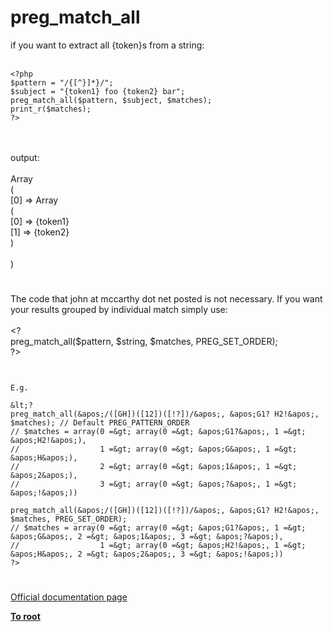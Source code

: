 # preg_match_all



if you want to extract all {token}s from a string:<br><br>

```
<?php
$pattern = "/{[^}]*}/";
$subject = "{token1} foo {token2} bar";
preg_match_all($pattern, $subject, $matches);
print_r($matches);
?>
```
<br><br>output:<br><br>Array<br>(<br>    [0] =&gt; Array<br>        (<br>            [0] =&gt; {token1}<br>            [1] =&gt; {token2}<br>        )<br><br>)  

#

The code that john at mccarthy dot net posted is not necessary. If you want your results grouped by individual match simply use:<br><br>&lt;?<br>preg_match_all($pattern, $string, $matches, PREG_SET_ORDER);<br>?>
```


E.g.

&lt;?
preg_match_all(&apos;/([GH])([12])([!?])/&apos;, &apos;G1? H2!&apos;, $matches); // Default PREG_PATTERN_ORDER
// $matches = array(0 =&gt; array(0 =&gt; &apos;G1?&apos;, 1 =&gt; &apos;H2!&apos;),
//                  1 =&gt; array(0 =&gt; &apos;G&apos;, 1 =&gt; &apos;H&apos;),
//                  2 =&gt; array(0 =&gt; &apos;1&apos;, 1 =&gt; &apos;2&apos;),
//                  3 =&gt; array(0 =&gt; &apos;?&apos;, 1 =&gt; &apos;!&apos;))

preg_match_all(&apos;/([GH])([12])([!?])/&apos;, &apos;G1? H2!&apos;, $matches, PREG_SET_ORDER);
// $matches = array(0 =&gt; array(0 =&gt; &apos;G1?&apos;, 1 =&gt; &apos;G&apos;, 2 =&gt; &apos;1&apos;, 3 =&gt; &apos;?&apos;),
//                  1 =&gt; array(0 =&gt; &apos;H2!&apos;, 1 =&gt; &apos;H&apos;, 2 =&gt; &apos;2&apos;, 3 =&gt; &apos;!&apos;))
?>
```
  

#

[Official documentation page](https://www.php.net/manual/en/function.preg-match-all.php)

**[To root](/README.md)**